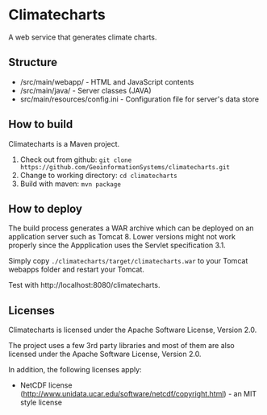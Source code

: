 # Climatecharts
A web service that generates climate charts.

## Structure
* /src/main/webapp/ - HTML and JavaScript contents
* /src/main/java/ - Server classes (JAVA)
* src/main/resources/config.ini - Configuration file for server's data store

## How to build
Climatecharts is a Maven project.

1. Check out from github: ```git clone https://github.com/GeoinformationSystems/climatecharts.git```
2. Change to working directory: ```cd climatecharts```
3. Build with maven: ```mvn package```

## How to deploy
The build process generates a WAR archive which can be deployed on an application server such as Tomcat 8. Lower versions might not work properly since the Appplication uses the Servlet specification 3.1.

Simply copy ```./climatecharts/target/climatecharts.war``` to your Tomcat webapps folder and restart your Tomcat.

Test with http://localhost:8080/climatecharts.

## Licenses
Climatecharts is licensed under the Apache Software License, Version 2.0.

The project uses a few 3rd party libraries and most of them are also licensed under the Apache Software License, Version 2.0. 

In addition, the following licenses apply:

* NetCDF license (http://www.unidata.ucar.edu/software/netcdf/copyright.html) - an MIT style license

